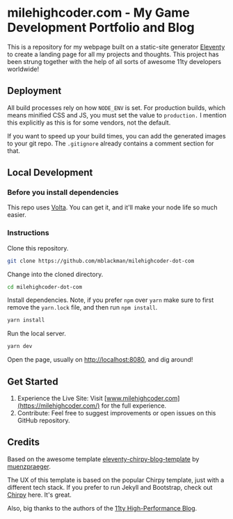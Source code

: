 # milehighcoder.com - My Game Development Portfolio and Blog

This is a repository for my webpage built on a static-site generator [Eleventy](https://www.11ty.dev/) to create a landing page for all my projects and thoughts. This project has been strung together with the help of all sorts of awesome 11ty developers worldwide!

## Deployment

All build processes rely on how `NODE_ENV` is set. For production builds, which means minified CSS and JS, you must set the value to `production.` I mention this explicitly as this is for some vendors, not the default.

If you want to speed up your build times, you can add the generated images to your git repo. The `.gitignore` already contains a comment section for that.

## Local Development

### Before you install dependencies

This repo uses [Volta](https://volta.sh/). You can get it, and it'll make your node life so much easier.

### Instructions

Clone this repository.

```zsh
git clone https://github.com/mblackman/milehighcoder-dot-com
```

Change into the cloned directory.

```zsh
cd milehighcoder-dot-com
```

Install dependencies. Note, if you prefer `npm` over `yarn` make sure to first remove the `yarn.lock` file, and then run `npm install`.

```zsh
yarn install
```

Run the local server.

```zsh
yarn dev
```

Open the page, usually on <http://localhost:8080>, and dig around!

## Get Started

1. Experience the Live Site: Visit [www.milehighcoder.com](https://milehighcoder.com/) for the full experience.
2. Contribute: Feel free to suggest improvements or open issues on this GitHub repository.


## Credits

Based on the awesome template [eleventy-chirpy-blog-template](https://github.com/muenzpraeger/eleventy-chirpy-blog-template) by [muenzpraeger](https://github.com/muenzpraeger).

The UX of this template is based on the popular Chirpy template, just with a different tech stack. If you prefer to run Jekyll and Bootstrap, check out [Chirpy](https://github.com/cotes2020/jekyll-theme-chirpy) here. It's great.

Also, big thanks to the authors of the [11ty High-Performance Blog](https://github.com/google/eleventy-high-performance-blog).
